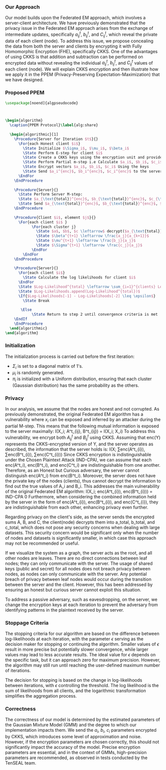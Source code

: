 ### Our Approach

Our model builds upon the Federated EM approach, which involves a server-client architecture. We have previously demonstrated that the privacy issue in the Federated EM approach arises from the exchange of intermediate updates, specifically $a^t_{ij}$, $b^t_{ij}$, and $C^t_{ij}$, which reveal the private data of each client (node). To address this issue, we propose concealing the data from both the server and clients by encrypting it with Fully Homomorphic Encryption (FHE), specifically CKKS. One of the advantages of using CKKS is that addition and subtraction can be performed on encrypted data without revealing the individual $a^t_{ij}$, $b^t_{ij}$, and $C^t_{ij}$ values of each client (node). We will explain CKKS encryption and then illustrate how we apply it in the PPEM (Privacy-Preserving Expectation-Maximization) that we have designed.

### Proposed PPEM

```latex
\usepackage[noend]{algpseudocode}



\begin{algorithm}
  \caption{PPEM Protocol}\label{alg:share}
  
  \begin{algorithmic}[1]
    \Procedure{Server for Iteration $t$}{}
      \For{each Honest client $i$}
        \State Initialize $\Sigma_i$, $\mu_i$, $\beta_i$
        \State Perform E-step for client $i$
        \State Create a CKKS keys using the encryption unit and provide it to client $i$ via secure channels
        \State Perform Partial m-step i.e Calculate $a_i$, $b_i$, $c_i$ using (5)(15)(16)(17)
        \State Encrypt vectors $a_i$, $b_i$, $c_i$ Using the keys
        \State Send $a_i^{enc}$, $b_i^{enc}$, $c_i^{enc}$ to the server via secure channels
      \EndFor
    \EndProcedure
    
    \Procedure{Server}{}
      \State Perform Server M-step:
      \State $a_{\text{total}}^{enc}$, $b_{\text{total}}^{enc}$, $c_{\text{total}}^{enc} \leftarrow \sum_{i=1}^{c} a_i^{enc}$, $\sum_{i=1}^{c} b_i^{enc}$, $\sum_{i=1}^{c} c_i^{enc}$ (18)(19)(20)
      \State Send $a_{\text{total}}^{enc}$, $b_{\text{total}}^{enc}$, $c_{\text{total}}^{enc}$ to all trusted clients
    \EndProcedure
    
    \Procedure{Client $i$, element $j$}{}
      \For{each client $i$ }
            \For{each cluster j}
              \State $a$, $b$, $c \leftarrow$ decrypt($a_{\text{total}}^{enc}$), decrypt($b_{\text{total}}^{enc}$), decrypt($c_{\text{total}}^{enc}$)
              \State $\beta^{t+1} \leftarrow \frac{a_j}{a_{k+1}}$
              \State $\mu^{t+1} \leftarrow \frac{b_j}{a_j}$
              \State $\Sigma^{t+1} \leftarrow \frac{c_j}{a_j}$
            \EndFor
        \EndFor
    \EndProcedure
    
    \Procedure{Server}{}
      \For{each client $i$}
        \State Calculate the log likelihoods for client $i$
      \EndFor
      \State $Log-Likelihood^{total} \leftarrow \sum_{i=1}^{clients} Log-Likelihood_i$
      \State $Log-Likelihoods.append(Log-Likelihood^{total})$
      \If{$Log-Likelihoods[-1] - Log-Likelihoods[-2] \leq \epsilon$}
        \State Break
      
       \Else
            \State Return to step 2 until convergence criteria is met
    \EndIf
    \EndProcedure
  \end{algorithmic}
\end{algorithm}
```


### Initialization
The initialization process is carried out before the first iteration:

- $\Sigma_i$ is set to a diagonal matrix of 1's.
- $\mu_i$ is randomly generated.
- $\pi_i$ is initialized with a Uniform distribution, ensuring that each cluster (Gaussian distribution) has the same probability as the others. 
### Privacy
In our analysis, we assume that the nodes are honest and not corrupted. As previously demonstrated, the original Federated EM algorithm has a vulnerability where $x_i$ can be exposed and inferred by an attacker during the partial M-step. This means that the following mutual information is exposed to the server maximally:
I(X_i; A^t_{ij}, B^t_{ij}) = I(X_i; X_i)
To address this vulnerability, we encrypt both $A^t_{ij}$ and $B^t_{ij}$ using CKKS. Assuming that enc(Y) represents the CKKS-encrypted version of Y, and the server operates as described, the information that the server holds is:
I(X; ∑enc(A^t_{i}), ∑enc(B^t_{i}), ∑enc(C^t_{i}))
Since CKKS encryption is indistinguishable under the Chosen Plaintext Attack (IND-CPA), we can assume that each enc(A^t_i), enc(B^t_i), and enc(C^t_i) are indistinguishable from one another. Therefore, as an Honest but Curious adversary, the server cannot distinguish enc(A^t_i) from enc(B^t_i). Moreover, the server does not have the private key of the nodes (clients), thus cannot decrypt the information to find out the true values of A_i and B_i. This addresses the main vulnerability of the original Federated EM algorithm:
I(X_i; enc(A^t_{i}), enc(B^t_{i})) = IND-CPA 0
Furthermore, when considering the combined information held by the server in the form of enc(A^t_{i}), enc(B^t_{i}), and enc(C^t_{i}), they are indistinguishable from each other, enhancing privacy even further.

Regarding privacy on the client's side, as the server sends the encrypted sums A, B, and C, the client(node) decrypts them into a_total, b_total, and c_total, which does not pose any security concerns when dealing with large datasets. This security concern would be significant only when the number of nodes and datasets is significantly smaller, in which case this approach may not be recommended or useful.

If we visualize the system as a graph, the server acts as the root, and all other nodes are leaves. There are no direct connections between leaf nodes; they can only communicate with the server. The usage of shared keys (public and secret) for all nodes does not breach privacy between nodes, as nodes can only communicate with the server. Any potential breach of privacy between leaf nodes would occur during the transition between the server and the client. However, this has been addressed by ensuring an honest but curious server cannot exploit this situation.

To address a passive adversary, such as eavesdropping, on the server, we change the encryption keys at each iteration to prevent the adversary from identifying patterns in the plaintext received by the server.
### Stoppage Criteria
The stopping criteria for our algorithm are based on the difference between log-likelihoods at each iteration, with the parameter $\epsilon$ serving as the decision maker for stopping or continuing the algorithm. Smaller values of $\epsilon$ result in more precise but potentially slower convergence, while larger values may lead to less accurate results. The ideal value for $\epsilon$ depends on the specific task, but it can approach zero for maximum precision. However, the algorithm may still run until reaching the user-defined maximum number of iterations.

The decision for stopping is based on the change in log-likelihoods between iterations, with $\epsilon$ controlling the threshold. The log likelihood is the sum of likelihoods from all clients, and the logarithmic transformation simplifies the aggregation process.


### Correctness
The correctness of our model is determined by the estimated parameters of the Gaussian Mixture Model (GMM) and the degree to which our implementation impacts them. We send the $a_i$, $b_i$, $c_i$ parameters encrypted by CKKS, which introduces some level of approximation and noise. However, if the encryption parameters are chosen correctly, this should not significantly impact the accuracy of the model. Precise encryption parameters are essential, and in the context of GMMs, high-precision parameters are recommended, as observed in tests conducted by the TenSEAL team.